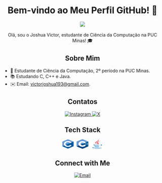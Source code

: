 <h1 align="center">Bem-vindo ao Meu Perfil GitHub! 🚀</h1>
<p align="center">
  <img src="https://media.giphy.com/media/hvRJCLFzcasrR4ia7z/giphy.gif" width="50">
</p>

<p align="center">Olá, sou o Joshua Victor, estudante de Ciência da Computação na PUC Minas! 🎓</p>

<h2 align="center">Sobre Mim</h2>

- 🎒 Estudante de Ciência da Computação, 2º período na PUC Minas.
- 📚 Estudando C, C++ e Java.
- ✉️ Email: victorjoshua193@gmail.com.

<h2 align="center">Contatos</h2>

<div align="center">
  <a href="https://www.instagram.com/itsjoshvictor/?igshid=MWQ1eHY2a3l3M2Y5MQ==" target="_blank">
    <img src="https://img.shields.io/badge/Instagram-%23E4405F.svg?style=for-the-badge&logo=Instagram&logoColor=white" alt="Instagram">
  </a>
  <a href="https://x.com/itsjoshvictor?t=UsELefgVcezKuWBSPdXczA&s=09" target="_blank">
    <img src="https://img.shields.io/badge/X-%230077B5.svg?style=for-the-badge&logo=X&logoColor=white" alt="X">
  </a>
</div>

<h2 align="center">Tech Stack</h2>

<div align="center">
  <img src="https://github.com/devicons/devicon/blob/master/icons/c/c-original.svg" height="30" width="42" alt="C logo">
  <img src="https://github.com/devicons/devicon/blob/master/icons/cplusplus/cplusplus-original.svg" height="30" width="42" alt="Cplusplus logo">
  <img src="https://github.com/devicons/devicon/blob/master/icons/java/java-original.svg" height="30" width="42" alt="Java logo">
</div>

<h2 align="center">Connect with Me</h2>

<div align="center">
  <a href="mailto:victorjoshua193@gmail.com" target="_blank">
    <img src="https://img.shields.io/badge/Email-%23D14836.svg?style=for-the-badge&logo=Gmail&logoColor=white" alt="Email">
  </a>
</div>
